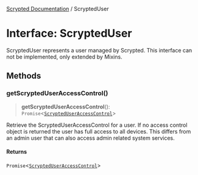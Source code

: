 [Scrypted Documentation](../globals.md) / ScryptedUser

# Interface: ScryptedUser

ScryptedUser represents a user managed by Scrypted.
This interface can not be implemented, only extended by Mixins.

## Methods

### getScryptedUserAccessControl()

> **getScryptedUserAccessControl**(): `Promise`\<[`ScryptedUserAccessControl`](ScryptedUserAccessControl.md)\>

Retrieve the ScryptedUserAccessControl for a user. If no access control object is returned
the user has full access to all devices. This differs from an admin user that can also
access admin related system services.

#### Returns

`Promise`\<[`ScryptedUserAccessControl`](ScryptedUserAccessControl.md)\>
